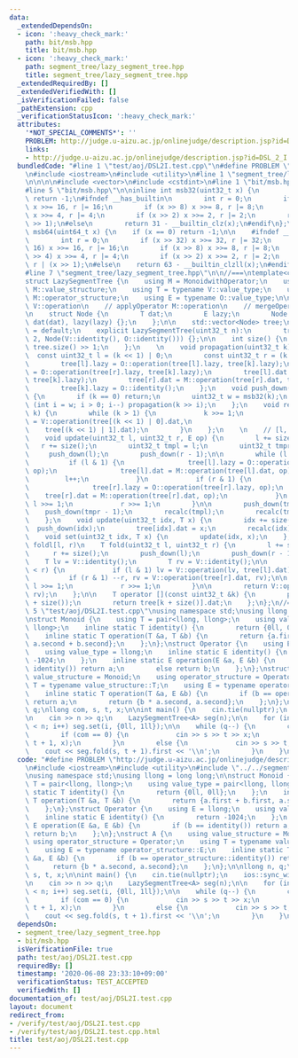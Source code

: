 ```yaml
---
data:
  _extendedDependsOn:
  - icon: ':heavy_check_mark:'
    path: bit/msb.hpp
    title: bit/msb.hpp
  - icon: ':heavy_check_mark:'
    path: segment_tree/lazy_segment_tree.hpp
    title: segment_tree/lazy_segment_tree.hpp
  _extendedRequiredBy: []
  _extendedVerifiedWith: []
  _isVerificationFailed: false
  _pathExtension: cpp
  _verificationStatusIcon: ':heavy_check_mark:'
  attributes:
    '*NOT_SPECIAL_COMMENTS*': ''
    PROBLEM: http://judge.u-aizu.ac.jp/onlinejudge/description.jsp?id=DSL_2_I
    links:
    - http://judge.u-aizu.ac.jp/onlinejudge/description.jsp?id=DSL_2_I
  bundledCode: "#line 1 \"test/aoj/DSL2I.test.cpp\"\n#define PROBLEM \"http://judge.u-aizu.ac.jp/onlinejudge/description.jsp?id=DSL_2_I\"\
    \n#include <iostream>\n#include <utility>\n#line 1 \"segment_tree/lazy_segment_tree.hpp\"\
    \n\n\n\n#include <vector>\n#include <cstdint>\n#line 1 \"bit/msb.hpp\"\n\n\n\n\
    #line 5 \"bit/msb.hpp\"\n\ninline int msb32(uint32_t x) {\n        if (x == 0)\
    \ return -1;\n#ifndef __has_builtin\n        int r = 0;\n        if (x >> 16)\
    \ x >>= 16, r |= 16;\n        if (x >> 8) x >>= 8, r |= 8;\n        if (x >> 4)\
    \ x >>= 4, r |= 4;\n        if (x >> 2) x >>= 2, r |= 2;\n        return r | (x\
    \ >> 1);\n#else\n        return 31 - __builtin_clz(x);\n#endif\n};\n\ninline int\
    \ msb64(uint64_t x) {\n    if (x == 0) return -1;\n\n    #ifndef __has_builtin\n\
    \        int r = 0;\n        if (x >> 32) x >>= 32, r |= 32;\n        if (x >>\
    \ 16) x >>= 16, r |= 16;\n        if (x >> 8) x >>= 8, r |= 8;\n        if (x\
    \ >> 4) x >>= 4, r |= 4;\n        if (x >> 2) x >>= 2, r |= 2;\n        return\
    \ r | (x >> 1);\n#else\n    return 63 - __builtin_clzll(x);\n#endif\n};\n\n\n\
    #line 7 \"segment_tree/lazy_segment_tree.hpp\"\n\n//===\ntemplate<class MonoidwithOperator>\n\
    struct LazySegmentTree {\n    using M = MonoidwithOperator;\n    using V = typename\
    \ M::value_structure;\n    using T = typename V::value_type;\n    using O = typename\
    \ M::operator_structure;\n    using E = typename O::value_type;\n\n    // mergeMonoid\
    \ V::operation\n    // applyOperator M::operation\n    // mergeOperator O::operation\n\
    \n    struct Node {\n        T dat;\n        E lazy;\n        Node (T dat, E lazy):\
    \ dat(dat), lazy(lazy) {};\n    };\n\n    std::vector<Node> tree;\n\n    LazySegmentTree()\
    \ = default;\n    explicit LazySegmentTree(uint32_t n):\n        tree(n * 2 +\
    \ 2, Node(V::identity(), O::identity())) {};\n\n    int size() {\n        return\
    \ tree.size() >> 1;\n    };\n    \n    void propagation(uint32_t k) {\n      \
    \  const uint32_t l = (k << 1) | 0;\n        const uint32_t r = (k << 1) | 1;\n\
    \        tree[l].lazy = O::operation(tree[l].lazy, tree[k].lazy);\n        tree[r].lazy\
    \ = O::operation(tree[r].lazy, tree[k].lazy);\n        tree[l].dat = M::operation(tree[l].dat,\
    \ tree[k].lazy);\n        tree[r].dat = M::operation(tree[r].dat, tree[k].lazy);\n\
    \        tree[k].lazy = O::identity();\n    };\n    void push_down(uint32_t k)\
    \ {\n        if (k == 0) return;\n        uint32_t w = msb32(k);\n        for\
    \ (int i = w; i > 0; i--) propagation(k >> i);\n    };\n    void recalc(uint32_t\
    \ k) {\n        while (k > 1) {\n            k >>= 1;\n            tree[k].dat\
    \ = V::operation(tree[(k << 1) | 0].dat,\n                                   \
    \    tree[(k << 1) | 1].dat);\n        }\n    };\n    \n    // [l, r) += op\n\
    \    void update(uint32_t l, uint32_t r, E op) {\n        l += size();\n     \
    \   r += size();\n        uint32_t tmpl = l;\n        uint32_t tmpr = r;\n   \
    \     push_down(l);\n        push_down(r - 1);\n\n        while (l < r) {\n  \
    \          if (l & 1) {\n                tree[l].lazy = O::operation(tree[l].lazy,\
    \ op);\n                tree[l].dat = M::operation(tree[l].dat, op);\n       \
    \         l++;\n            }\n            if (r & 1) {\n                --r;\n\
    \                tree[r].lazy = O::operation(tree[r].lazy, op);\n            \
    \    tree[r].dat = M::operation(tree[r].dat, op);\n            }\n           \
    \ l >>= 1;\n            r >>= 1;\n        }\n\n        push_down(tmpl);\n    \
    \    push_down(tmpr - 1);\n        recalc(tmpl);\n        recalc(tmpr - 1);\n\
    \    };\n    void update(uint32_t idx, T x) {\n        idx += size();\n      \
    \  push_down(idx);\n        tree[idx].dat = x;\n        recalc(idx);\n    };\n\
    \    void set(uint32_t idx, T x) {\n        update(idx, x);\n    };\n\n    //\
    \ foldl[l, r)\n    T fold(uint32_t l, uint32_t r) {\n        l += size();\n  \
    \      r += size();\n        push_down(l);\n        push_down(r - 1);\n\n    \
    \    T lv = V::identity();\n        T rv = V::identity();\n\n        while (l\
    \ < r) {\n            if (l & 1) lv = V::operation(lv, tree[l].dat), l++;\n  \
    \          if (r & 1) --r, rv = V::operation(tree[r].dat, rv);\n\n           \
    \ l >>= 1;\n            r >>= 1;\n        }\n\n        return V::operation(lv,\
    \ rv);\n    };\n\n    T operator [](const uint32_t &k) {\n        push_down(k\
    \ + size());\n        return tree[k + size()].dat;\n    };\n};\n//===\n\n\n#line\
    \ 5 \"test/aoj/DSL2I.test.cpp\"\nusing namespace std;\nusing llong = long long;\n\
    \nstruct Monoid {\n    using T = pair<llong, llong>;\n    using value_type = pair<llong,\
    \ llong>;\n    inline static T identity() {\n        return {0ll, 0ll};\n    };\n\
    \    inline static T operation(T &a, T &b) {\n        return {a.first + b.first,\
    \ a.second + b.second};\n    };\n};\nstruct Operator {\n    using E = llong;\n\
    \    using value_type = llong;\n    inline static E identity() {\n        return\
    \ -1024;\n    };\n    inline static E operation(E &a, E &b) {\n        if (b ==\
    \ identity()) return a;\n        else return b;\n    };\n};\nstruct A {\n    using\
    \ value_structure = Monoid;\n    using operator_structure = Operator;\n    using\
    \ T = typename value_structure::T;\n    using E = typename operator_structure::E;\n\
    \    inline static T operation(T &a, E &b) {\n        if (b == operator_structure::identity())\
    \ return a;\n        return {b * a.second, a.second};\n    };\n};\n\nllong n,\
    \ q;\nllong com, s, t, x;\n\nint main() {\n    cin.tie(nullptr);\n    ios::sync_with_stdio(false);\n\
    \n    cin >> n >> q;\n    LazySegmentTree<A> seg(n);\n\n    for (int i = 0; i\
    \ < n; i++) seg.set(i, {0ll, 1ll});\n\n    while (q--) {\n        cin >> com;\n\
    \        if (com == 0) {\n            cin >> s >> t >> x;\n            seg.update(s,\
    \ t + 1, x);\n        }\n        else {\n            cin >> s >> t;\n        \
    \    cout << seg.fold(s, t + 1).first << '\\n';\n        }\n    }\n}\n"
  code: "#define PROBLEM \"http://judge.u-aizu.ac.jp/onlinejudge/description.jsp?id=DSL_2_I\"\
    \n#include <iostream>\n#include <utility>\n#include \"../../segment_tree/lazy_segment_tree.hpp\"\
    \nusing namespace std;\nusing llong = long long;\n\nstruct Monoid {\n    using\
    \ T = pair<llong, llong>;\n    using value_type = pair<llong, llong>;\n    inline\
    \ static T identity() {\n        return {0ll, 0ll};\n    };\n    inline static\
    \ T operation(T &a, T &b) {\n        return {a.first + b.first, a.second + b.second};\n\
    \    };\n};\nstruct Operator {\n    using E = llong;\n    using value_type = llong;\n\
    \    inline static E identity() {\n        return -1024;\n    };\n    inline static\
    \ E operation(E &a, E &b) {\n        if (b == identity()) return a;\n        else\
    \ return b;\n    };\n};\nstruct A {\n    using value_structure = Monoid;\n   \
    \ using operator_structure = Operator;\n    using T = typename value_structure::T;\n\
    \    using E = typename operator_structure::E;\n    inline static T operation(T\
    \ &a, E &b) {\n        if (b == operator_structure::identity()) return a;\n  \
    \      return {b * a.second, a.second};\n    };\n};\n\nllong n, q;\nllong com,\
    \ s, t, x;\n\nint main() {\n    cin.tie(nullptr);\n    ios::sync_with_stdio(false);\n\
    \n    cin >> n >> q;\n    LazySegmentTree<A> seg(n);\n\n    for (int i = 0; i\
    \ < n; i++) seg.set(i, {0ll, 1ll});\n\n    while (q--) {\n        cin >> com;\n\
    \        if (com == 0) {\n            cin >> s >> t >> x;\n            seg.update(s,\
    \ t + 1, x);\n        }\n        else {\n            cin >> s >> t;\n        \
    \    cout << seg.fold(s, t + 1).first << '\\n';\n        }\n    }\n}"
  dependsOn:
  - segment_tree/lazy_segment_tree.hpp
  - bit/msb.hpp
  isVerificationFile: true
  path: test/aoj/DSL2I.test.cpp
  requiredBy: []
  timestamp: '2020-06-08 23:33:10+09:00'
  verificationStatus: TEST_ACCEPTED
  verifiedWith: []
documentation_of: test/aoj/DSL2I.test.cpp
layout: document
redirect_from:
- /verify/test/aoj/DSL2I.test.cpp
- /verify/test/aoj/DSL2I.test.cpp.html
title: test/aoj/DSL2I.test.cpp
---
```

